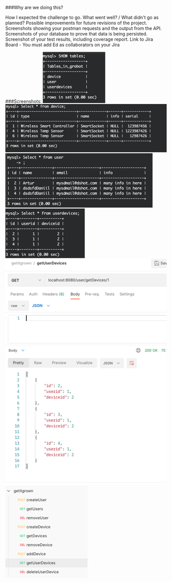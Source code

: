 
###Why are we doing this? 

How I expected the challenge to go. What went well? / What didn't go as planned? Possible improvements for future revisions of the project. Screenshots showing your postman requests and the output from the API. Screenshots of your database to prove that data is being persisted. Screenshot of your test results, including coverage report. Link to Jira Board - You must add Ed as collaborators on your Jira





###Screenshots:
![screen1](/assets/images/screen1.png)
![screen2](/assets/images/screen2.png)
![screen3](/assets/images/screen3.png)
![screen4](/assets/images/screen4.png)
![screen5](/assets/images/screen5.png)
![screen6](/assets/images/screen6.png)


